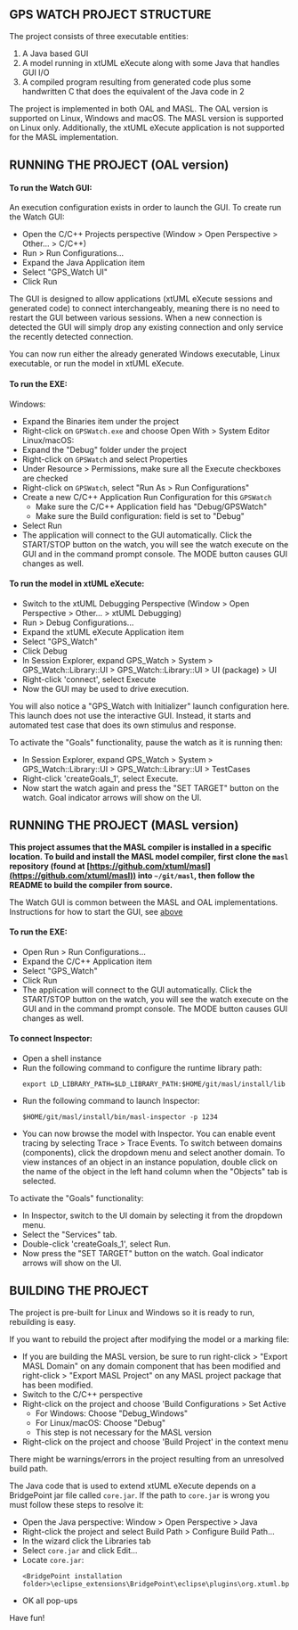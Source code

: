 ## GPS WATCH PROJECT STRUCTURE

The project consists of three executable entities:

1. A Java based GUI
2. A model running in xtUML eXecute along with some Java that handles GUI I/O
3. A compiled program resulting from generated code plus some handwritten C that 
   does the equivalent of the Java code in 2

The project is implemented in both OAL and MASL. The OAL version is supported on
Linux, Windows and macOS. The MASL version is supported on Linux only.
Additionally, the xtUML eXecute application is not supported for the MASL
implementation.

## RUNNING THE PROJECT (OAL version)

#### To run the Watch GUI:

An execution configuration exists in order to launch the GUI. To create run the
Watch GUI:

* Open the C/C++ Projects perspective (Window > Open Perspective > Other... >
  C/C++)
* Run > Run Configurations...
* Expand the Java Application item
* Select "GPS_Watch UI"
* Click Run

The GUI is designed to allow applications (xtUML eXecute sessions and generated
code) to connect interchangeably, meaning there is no need to restart the GUI
between various sessions. When a new connection is detected the GUI will simply
drop any existing connection and only service the recently detected connection.

You can now run either the already generated Windows executable, Linux 
executable, or run the model in xtUML eXecute.

#### To run the EXE:

Windows:
  * Expand the Binaries item under the project
  * Right-click on `GPSWatch.exe` and choose Open With > System Editor
Linux/macOS:
  * Expand the "Debug" folder under the project
  * Right-click on `GPSWatch` and select Properties
  * Under Resource > Permissions, make sure all the Execute checkboxes are 
    checked
  * Right-click on `GPSWatch`, select "Run As > Run Configurations"
  * Create a new C/C++ Application Run Configuration for this `GPSWatch`
    - Make sure the C/C++ Application field has "Debug/GPSWatch"
    - Make sure the Build configuration: field is set to "Debug"
  * Select Run
* The application will connect to the GUI automatically. Click the START/STOP 
  button on the watch, you will see the watch execute on the GUI and in the
  command prompt console. The MODE button causes GUI changes as well.

#### To run the model in xtUML eXecute:

* Switch to the xtUML Debugging Perspective (Window > Open Perspective >
  Other... > xtUML Debugging)
* Run > Debug Configurations...
* Expand the xtUML eXecute Application item
* Select "GPS_Watch"
* Click Debug
* In Session Explorer, expand GPS_Watch > System > GPS_Watch::Library::UI >
  GPS_Watch::Library::UI > UI (package) > UI
* Right-click 'connect', select Execute
* Now the GUI may be used to drive execution.

You will also notice a "GPS_Watch with Initializer" launch configuration here.
This launch does not use the interactive GUI.  Instead, it starts and automated
test case that does its own stimulus and response.

To activate the "Goals" functionality, pause the watch as it is running then:
* In Session Explorer, expand GPS_Watch > System > GPS_Watch::Library::UI >
  GPS_Watch::Library::UI > TestCases
* Right-click 'createGoals_1', select Execute.
* Now start the watch again and press the "SET TARGET" button on the watch. 
  Goal indicator arrows will show on the UI.

## RUNNING THE PROJECT (MASL version)

**This project assumes that the MASL compiler is installed in a specific location.
To build and install the MASL model compiler, first clone the `masl` repository
(found at [https://github.com/xtuml/masl](https://github.com/xtuml/masl)) into
`~/git/masl`, then follow the README to build the compiler from source.**

The Watch GUI is common between the MASL and OAL implementations. Instructions
for how to start the GUI, see [above](#to-run-the-watch-gui)

#### To run the EXE:

* Open Run > Run Configurations...
* Expand the C/C++ Application item
* Select "GPS_Watch"
* Click Run
* The application will connect to the GUI automatically. Click the START/STOP 
  button on the watch, you will see the watch execute on the GUI and in the
  command prompt console. The MODE button causes GUI changes as well.

#### To connect Inspector:

* Open a shell instance
* Run the following command to configure the runtime library path:
  ```
  export LD_LIBRARY_PATH=$LD_LIBRARY_PATH:$HOME/git/masl/install/lib
  ```
* Run the following command to launch Inspector:
  ```
  $HOME/git/masl/install/bin/masl-inspector -p 1234
  ```
* You can now browse the model with Inspector. You can enable event tracing by
  selecting Trace > Trace Events. To switch between domains (components), click
  the dropdown menu and select another domain. To view instances of an object in
  an instance population, double click on the name of the object in the left
  hand column when the "Objects" tab is selected.

To activate the "Goals" functionality:
* In Inspector, switch to the UI domain by selecting it from the dropdown menu.
* Select the "Services" tab.
* Double-click 'createGoals_1', select Run.
* Now press the "SET TARGET" button on the watch. Goal indicator arrows will
  show on the UI.

## BUILDING THE PROJECT

The project is pre-built for Linux and Windows so it is ready to run, rebuilding
is easy.

If you want to rebuild the project after modifying the model or a marking file:

* If you are building the MASL version, be sure to run right-click > "Export
  MASL Domain" on any domain component that has been modified and right-click >
  "Export MASL Project" on any MASL project package that has been modified.
* Switch to the C/C++ perspective
* Right-click on the project and choose 'Build Configurations > Set Active
  - For Windows: Choose "Debug_Windows"
  - For Linux/macOS: Choose "Debug"
  - This step is not necessary for the MASL version
* Right-click on the project and choose 'Build Project' in the context menu

There might be warnings/errors in the project resulting from an unresolved build
path.

The Java code that is used to extend xtUML eXecute depends on a BridgePoint jar
file called `core.jar`. If the path to `core.jar` is wrong you must follow these
steps to resolve it:

* Open the Java perspective: Window > Open Perspective > Java
* Right-click the project and select Build Path > Configure Build Path...
* In the wizard click the Libraries tab
* Select `core.jar` and click Edit...
* Locate `core.jar`:
  ```
  <BridgePoint installation folder>\eclipse_extensions\BridgePoint\eclipse\plugins\org.xtuml.bp.core_<version>\core.jar
  ```
* OK all pop-ups

Have fun!
